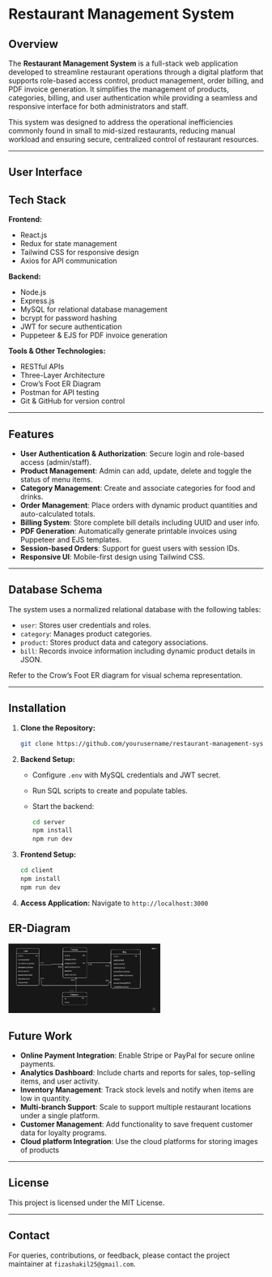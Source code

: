 # Restaurant Management System

## Overview

The **Restaurant Management System** is a full-stack web application developed to streamline restaurant operations through a digital platform that supports role-based access control, product management, order billing, and PDF invoice generation. It simplifies the management of products, categories, billing, and user authentication while providing a seamless and responsive interface for both administrators and staff.

This system was designed to address the operational inefficiencies commonly found in small to mid-sized restaurants, reducing manual workload and ensuring secure, centralized control of restaurant resources.

---
## User Interface


## Tech Stack

**Frontend:**

* React.js
* Redux for state management
* Tailwind CSS for responsive design
* Axios for API communication

**Backend:**

* Node.js
* Express.js
* MySQL for relational database management
* bcrypt for password hashing
* JWT for secure authentication
* Puppeteer & EJS for PDF invoice generation

**Tools & Other Technologies:**

* RESTful APIs
* Three-Layer Architecture
* Crow’s Foot ER Diagram
* Postman for API testing
* Git & GitHub for version control

---

## Features

* **User Authentication & Authorization**: Secure login and role-based access (admin/staff).
* **Product Management**: Admin can add, update, delete and toggle the status of menu items.
* **Category Management**: Create and associate categories for food and drinks.
* **Order Management**: Place orders with dynamic product quantities and auto-calculated totals.
* **Billing System**: Store complete bill details including UUID and user info.
* **PDF Generation**: Automatically generate printable invoices using Puppeteer and EJS templates.
* **Session-based Orders**: Support for guest users with session IDs.
* **Responsive UI**: Mobile-first design using Tailwind CSS.

---

## Database Schema

The system uses a normalized relational database with the following tables:

* `user`: Stores user credentials and roles.
* `category`: Manages product categories.
* `product`: Stores product data and category associations.
* `bill`: Records invoice information including dynamic product details in JSON.

Refer to the Crow’s Foot ER diagram for visual schema representation.

---

## Installation

1. **Clone the Repository:**

   ```bash
   git clone https://github.com/yourusername/restaurant-management-system.git
   ```

2. **Backend Setup:**

   * Configure `.env` with MySQL credentials and JWT secret.
   * Run SQL scripts to create and populate tables.
   * Start the backend:

     ```bash
     cd server
     npm install
     npm run dev
     ```

3. **Frontend Setup:**

   ```bash
   cd client
   npm install
   npm run dev
   ```

4. **Access Application:**
   Navigate to `http://localhost:3000`


## ER-Diagram

<img src="client/src/assets/er-diagram.png" alt="My Image" width="300"/>


## Future Work

* **Online Payment Integration**: Enable Stripe or PayPal for secure online payments.
* **Analytics Dashboard**: Include charts and reports for sales, top-selling items, and user activity.
* **Inventory Management**: Track stock levels and notify when items are low in quantity.
* **Multi-branch Support**: Scale to support multiple restaurant locations under a single platform.
* **Customer Management**: Add functionality to save frequent customer data for loyalty programs.
* **Cloud platform Integration**: Use the cloud platforms for storing images of products

---

## License

This project is licensed under the MIT License.

---

## Contact

For queries, contributions, or feedback, please contact the project maintainer at `fizashakil25@gmail.com`.

